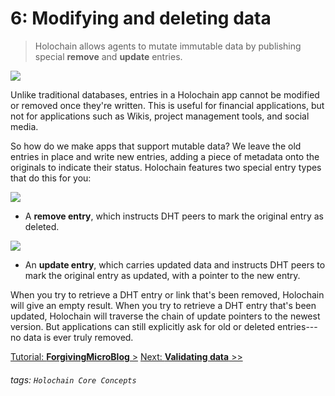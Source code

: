 # 6: Modifying and deleting data

> Holochain allows agents to mutate immutable data by publishing special **remove** and **update** entries.

![](https://i.imgur.com/fLamuNE.png)

Unlike traditional databases, entries in a Holochain app cannot be modified or removed once they're written. This is useful for financial applications, but not for applications such as Wikis, project management tools, and social media.

So how do we make apps that support mutable data? We leave the old entries in place and write new entries, adding a piece of metadata onto the originals to indicate their status. Holochain features two special entry types that do this for you:

![](https://i.imgur.com/ji7oVPW.png)

* A **remove entry**, which instructs DHT peers to mark the original entry as deleted.

![](https://i.imgur.com/sjzzntQ.png)

* An **update entry**, which carries updated data and instructs DHT peers to mark the original entry as updated, with a pointer to the new entry.

When you try to retrieve a DHT entry or link that's been removed, Holochain will give an empty result. When you try to retrieve a DHT entry that's been updated, Holochain will traverse the chain of update pointers to the newest version. But applications can still explicitly ask for old or deleted entries---no data is ever truly removed.

[Tutorial: **ForgivingMicroBlog** >](#)
[Next: **Validating data** >>](../7_validating_data)

###### tags: `Holochain Core Concepts`
